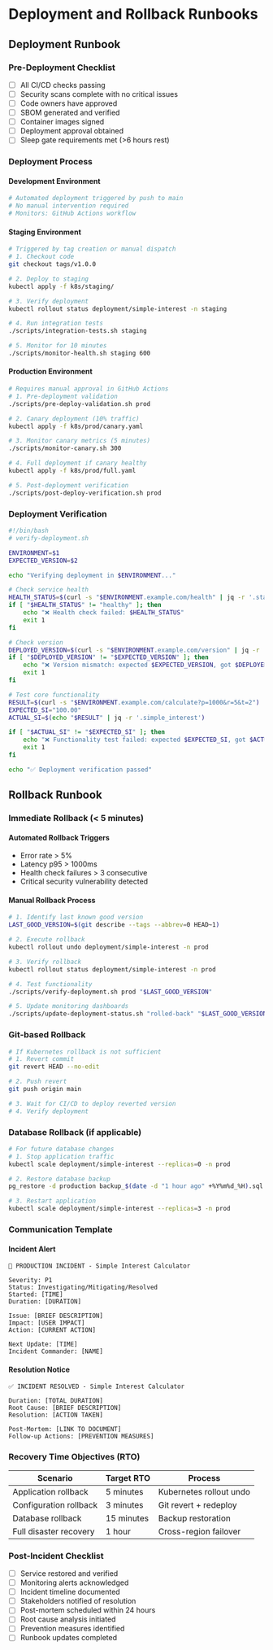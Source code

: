 # Deployment and Rollback Runbooks

## Deployment Runbook

### Pre-Deployment Checklist
- [ ] All CI/CD checks passing
- [ ] Security scans complete with no critical issues
- [ ] Code owners have approved
- [ ] SBOM generated and verified
- [ ] Container images signed
- [ ] Deployment approval obtained
- [ ] Sleep gate requirements met (>6 hours rest)

### Deployment Process

#### Development Environment
```bash
# Automated deployment triggered by push to main
# No manual intervention required
# Monitors: GitHub Actions workflow
```

#### Staging Environment
```bash
# Triggered by tag creation or manual dispatch
# 1. Checkout code
git checkout tags/v1.0.0

# 2. Deploy to staging
kubectl apply -f k8s/staging/

# 3. Verify deployment
kubectl rollout status deployment/simple-interest -n staging

# 4. Run integration tests
./scripts/integration-tests.sh staging

# 5. Monitor for 10 minutes
./scripts/monitor-health.sh staging 600
```

#### Production Environment
```bash
# Requires manual approval in GitHub Actions
# 1. Pre-deployment validation
./scripts/pre-deploy-validation.sh prod

# 2. Canary deployment (10% traffic)
kubectl apply -f k8s/prod/canary.yaml

# 3. Monitor canary metrics (5 minutes)
./scripts/monitor-canary.sh 300

# 4. Full deployment if canary healthy
kubectl apply -f k8s/prod/full.yaml

# 5. Post-deployment verification
./scripts/post-deploy-verification.sh prod
```

### Deployment Verification

```bash
#!/bin/bash
# verify-deployment.sh

ENVIRONMENT=$1
EXPECTED_VERSION=$2

echo "Verifying deployment in $ENVIRONMENT..."

# Check service health
HEALTH_STATUS=$(curl -s "$ENVIRONMENT.example.com/health" | jq -r '.status')
if [ "$HEALTH_STATUS" != "healthy" ]; then
    echo "❌ Health check failed: $HEALTH_STATUS"
    exit 1
fi

# Check version
DEPLOYED_VERSION=$(curl -s "$ENVIRONMENT.example.com/version" | jq -r '.version')
if [ "$DEPLOYED_VERSION" != "$EXPECTED_VERSION" ]; then
    echo "❌ Version mismatch: expected $EXPECTED_VERSION, got $DEPLOYED_VERSION"
    exit 1
fi

# Test core functionality
RESULT=$(curl -s "$ENVIRONMENT.example.com/calculate?p=1000&r=5&t=2")
EXPECTED_SI="100.00"
ACTUAL_SI=$(echo "$RESULT" | jq -r '.simple_interest')

if [ "$ACTUAL_SI" != "$EXPECTED_SI" ]; then
    echo "❌ Functionality test failed: expected $EXPECTED_SI, got $ACTUAL_SI"
    exit 1
fi

echo "✅ Deployment verification passed"
```

## Rollback Runbook

### Immediate Rollback (< 5 minutes)

#### Automated Rollback Triggers
- Error rate > 5%
- Latency p95 > 1000ms
- Health check failures > 3 consecutive
- Critical security vulnerability detected

#### Manual Rollback Process
```bash
# 1. Identify last known good version
LAST_GOOD_VERSION=$(git describe --tags --abbrev=0 HEAD~1)

# 2. Execute rollback
kubectl rollout undo deployment/simple-interest -n prod

# 3. Verify rollback
kubectl rollout status deployment/simple-interest -n prod

# 4. Test functionality
./scripts/verify-deployment.sh prod "$LAST_GOOD_VERSION"

# 5. Update monitoring dashboards
./scripts/update-deployment-status.sh "rolled-back" "$LAST_GOOD_VERSION"
```

### Git-based Rollback
```bash
# If Kubernetes rollback is not sufficient
# 1. Revert commit
git revert HEAD --no-edit

# 2. Push revert
git push origin main

# 3. Wait for CI/CD to deploy reverted version
# 4. Verify deployment
```

### Database Rollback (if applicable)
```bash
# For future database changes
# 1. Stop application traffic
kubectl scale deployment/simple-interest --replicas=0 -n prod

# 2. Restore database backup
pg_restore -d production backup_$(date -d "1 hour ago" +%Y%m%d_%H).sql

# 3. Restart application
kubectl scale deployment/simple-interest --replicas=3 -n prod
```

### Communication Template

#### Incident Alert
```
🚨 PRODUCTION INCIDENT - Simple Interest Calculator

Severity: P1
Status: Investigating/Mitigating/Resolved
Started: [TIME]
Duration: [DURATION]

Issue: [BRIEF DESCRIPTION]
Impact: [USER IMPACT]
Action: [CURRENT ACTION]

Next Update: [TIME]
Incident Commander: [NAME]
```

#### Resolution Notice
```
✅ INCIDENT RESOLVED - Simple Interest Calculator

Duration: [TOTAL DURATION]
Root Cause: [BRIEF DESCRIPTION]
Resolution: [ACTION TAKEN]

Post-Mortem: [LINK TO DOCUMENT]
Follow-up Actions: [PREVENTION MEASURES]
```

### Recovery Time Objectives (RTO)

| Scenario | Target RTO | Process |
|----------|------------|---------|
| Application rollback | 5 minutes | Kubernetes rollout undo |
| Configuration rollback | 3 minutes | Git revert + redeploy |
| Database rollback | 15 minutes | Backup restoration |
| Full disaster recovery | 1 hour | Cross-region failover |

### Post-Incident Checklist
- [ ] Service restored and verified
- [ ] Monitoring alerts acknowledged
- [ ] Incident timeline documented
- [ ] Stakeholders notified of resolution
- [ ] Post-mortem scheduled within 24 hours
- [ ] Root cause analysis initiated
- [ ] Prevention measures identified
- [ ] Runbook updates completed